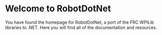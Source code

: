 # Welcome to RobotDotNet
You have found the homepage for RobotDotNet, a port of the FRC WPILib libraries to .NET. 
Here you will find all of the documentation and resources.
